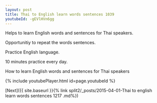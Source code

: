 ```yaml
---
layout: post
title: Thai to English learn words sentences 1039 
youtubeId: -gEVlHVn6gg
---
```

 
 
Helps to learn English words and sentences for Thai speakers.

Opportunitiy to repeat the words sentences. 

Practice English language. 
 
10 minutes practice every day. 
 
How to learn English words and sentences for Thai speakers 
 
{% include youtubePlayer.html id=page.youtubeId %}
 
 
[Next]({{ site.baseurl }}{% link  split2/_posts/2015-04-01-Thai to english learn words sentences 1217 .md%})
 

